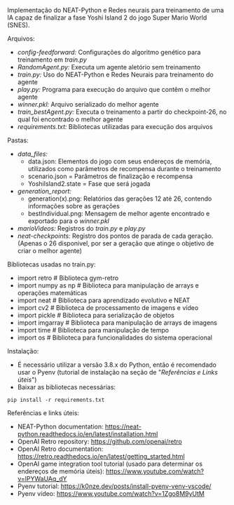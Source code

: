 Implementação do NEAT-Python e Redes neurais para treinamento de uma IA capaz de finalizar a fase Yoshi Island 2 do jogo Super Mario World (SNES).

Arquivos:
  - *config-feedforward:* Configurações do algoritmo genético para treinamento em *train.py*
  - *RandomAgent.py:* Executa um agente aletório sem treinamento
  - *train.py:* Uso do NEAT-Python e Redes Neurais para treinamento do agente
  - *play.py:* Programa para execução do arquivo que contêm o melhor agente
  - *winner.pkl:* Arquivo serializado do melhor agente
  - *train_bestAgent.py:* Executa o treinamento a partir do checkpoint-26, no qual foi encontrado o melhor agente
  - *requirements.txt:* Bibliotecas utilizadas para execução dos arquivos

Pastas:
  - *data_files:*
    - data.json: Elementos do jogo com seus endereços de memória, utilizados como parâmetros de recompensa durante o treinamento
    - scenario.json = Parâmetros de finalização e recompensa
    - YoshiIsland2.state = Fase que será jogada
  - *generation_report:*
    - generation(x).png: Relatórios das gerações 12 até 26, contendo informações sobre as gerações
    - bestIndividual.png: Mensagem de melhor agente encontrado e exportado para o *winner.pkl*
  - *marioVideos:* Registros do *train.py* e *play.py*
  - *neat-checkpoints:* Registro dos pontos de parada de cada geração. (Apenas o 26 disponivel, por ser a geração que atinge o objetivo de criar o melhor agente)

Bibliotecas usadas no train.py:
  - import retro  # Biblioteca gym-retro
  - import numpy as np  # Biblioteca para manipulação de arrays e operações matemáticas
  - import neat  # Biblioteca para aprendizado evolutivo e NEAT
  - import cv2  # Biblioteca de processamento de imagens e vídeo
  - import pickle  # Biblioteca para serialização de objetos
  - import imgarray  # Biblioteca para manipulação de arrays de imagens
  - import time  # Biblioteca para manipulação de tempo
  - import os # Biblioteca para funcionalidades do sistema operacional
    
Instalação:

  - É necessário utilizar a versão 3.8.x do Python, então é recomendado usar o Pyenv (tutorial de instalação na seção de "*Referências e Links úteis*")
  - Baixar as bibliotecas necessárias:

```
pip install -r requirements.txt
```

    
Referências e links úteis:
  - NEAT-Python documentation: https://neat-python.readthedocs.io/en/latest/installation.html
  - OpenAI Retro repository: https://github.com/openai/retro
  - OpenAI Retro documentation: https://retro.readthedocs.io/en/latest/getting_started.html
  - OpenAI game integration tool tutorial (usado para determinar os endereços de memória úteis): https://www.youtube.com/watch?v=lPYWaUAq_dY
  - Pyenv tutorial: https://k0nze.dev/posts/install-pyenv-venv-vscode/
  - Pyenv vídeo: https://www.youtube.com/watch?v=1Zgo8M9yUtM
